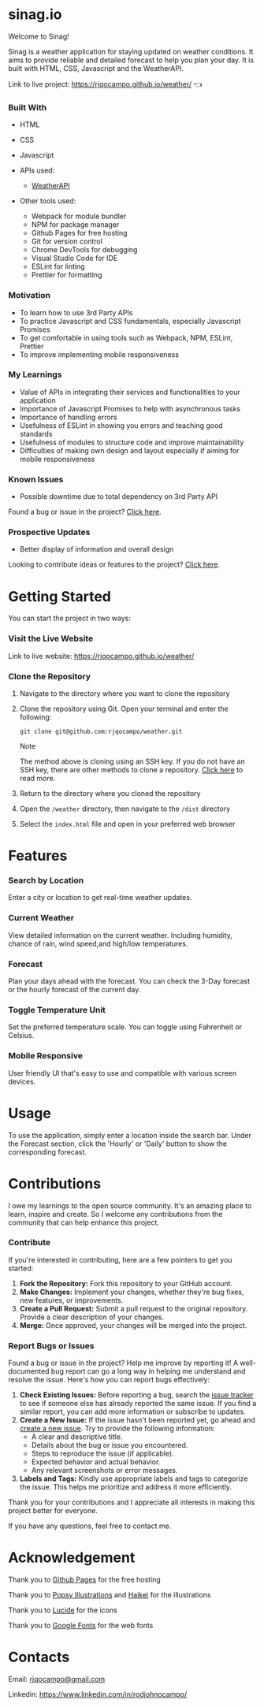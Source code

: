 # sinag.io

Welcome to Sinag!

Sinag is a weather application for staying updated on weather conditions. It aims to provide reliable and detailed forecast to help you plan your day. It is built with HTML, CSS, Javascript and the WeatherAPI.

Link to live project: https://rjqocampo.github.io/weather/ :point_left:

### Built With
* HTML
* CSS
* Javascript
* APIs used:
  
  * [WeatherAPI](https://www.weatherapi.com/)
* Other tools used:
  
  * Webpack for module bundler
  * NPM for package manager
  * Github Pages for free hosting
  * Git for version control
  * Chrome DevTools for debugging
  * Visual Studio Code for IDE
  * ESLint for linting
  * Prettier for formatting

### Motivation
* To learn how to use 3rd Party APIs
* To practice Javascript and CSS fundamentals, especially Javascript Promises
* To get comfortable in using tools such as Webpack, NPM, ESLint, Prettier
* To improve implementing mobile responsiveness

### My Learnings
* Value of APIs in integrating their services and functionalities to your application
* Importance of Javascript Promises to help with asynchronous tasks
* Importance of handling errors
* Usefulness of ESLint in showing you errors and teaching good standards
* Usefulness of modules to structure code and improve maintainability
* Difficulties of making own design and layout especially if aiming for mobile responsiveness

### Known Issues
* Possible downtime due to total dependency on 3rd Party API

Found a bug or issue in the project? [Click here](https://github.com/rjqocampo/weather#contributions).

### Prospective Updates
* Better display of information and overall design

Looking to contribute ideas or features to the project? [Click here](https://github.com/rjqocampo/weather#contributions).

# Getting Started
You can start the project in two ways:

### Visit the Live Website

Link to live website: https://rjqocampo.github.io/weather/
  
### Clone the Repository

  1. Navigate to the directory where you want to clone the repository
  2. Clone the repository using Git. Open your terminal and enter the following:

      ```
     git clone git@github.com:rjqocampo/weather.git
      ```
      > [!NOTE]  
      > The method above is cloning using an SSH key. If you do not have an SSH key, there are other methods to clone a repository. [Click here](https://docs.github.com/en/repositories/creating-and-managing-repositories/cloning-a-repository) to read more.

  4. Return to the directory where you cloned the repository
  5. Open the `/weather` directory, then navigate to the `/dist` directory
  6. Select the `index.html` file and open in your preferred web browser

# Features

### Search by Location
Enter a city or location to get real-time weather updates.

### Current Weather
View detailed information on the current weather. Including humidity, chance of rain, wind speed,and high/low temperatures.

### Forecast
Plan your days ahead with the forecast. You can check the 3-Day forecast or the hourly forecast of the current day.

### Toggle Temperature Unit
Set the preferred temperature scale. You can toggle using Fahrenheit or Celsius.

### Mobile Responsive
User friendly UI that's easy to use and compatible with various screen devices. 

# Usage
To use the application, simply enter a location inside the search bar. Under the Forecast section, click the 'Hourly' or 'Daily' button to show the corresponding forecast. 

# Contributions

I owe my learnings to the open source community. It's an amazing place to learn, inspire and create.  So I welcome any contributions from the community that can help enhance this project. 

### Contribute

If you're interested in contributing, here are a few pointers to get you started:

1. **Fork the Repository:** Fork this repository to your GitHub account.
2. **Make Changes:** Implement your changes, whether they're bug fixes, new features, or improvements.
3. **Create a Pull Request:** Submit a pull request to the original repository. Provide a clear description of your changes.
4. **Merge:** Once approved, your changes will be merged into the project.

### Report Bugs or Issues

Found a bug or issue in the project? Help me improve by reporting it! A well-documented bug report can go a long way in helping me understand and resolve the issue. Here's how you can report bugs effectively:

1. **Check Existing Issues:** Before reporting a bug, search the [issue tracker](https://github.com/rjqocampo/weather/issues) to see if someone else has already reported the same issue. If you find a similar report, you can add more information or subscribe to updates.
2. **Create a New Issue:** If the issue hasn't been reported yet, go ahead and [create a new issue](https://github.com/rjqocampo/weather/issues/new). Try to provide the following information:
   * A clear and descriptive title.
   * Details about the bug or issue you encountered.
   * Steps to reproduce the issue (if applicable).
   * Expected behavior and actual behavior.
   * Any relevant screenshots or error messages.
3. **Labels and Tags:** Kindly use appropriate labels and tags to categorize the issue. This helps me prioritize and address it more efficiently.

Thank you for your contributions and I appreciate all interests in making this project better for everyone. 

If you have any questions, feel free to contact me.

# Acknowledgement

Thank you to [Github Pages](https://pages.github.com/) for the free hosting

Thank you to [Popsy Illustrations](https://popsy.co/illustrations) and [Haikei](https://app.haikei.app/) for the illustrations

Thank you to [Lucide](https://lucide.dev/) for the icons

Thank you to [Google Fonts](https://fonts.google.com/) for the web fonts

# Contacts

Email: rjqocampo@gmail.com

Linkedin: https://www.linkedin.com/in/rodjohnocampo/
